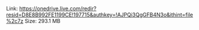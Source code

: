 Link: https://onedrive.live.com/redir?resid=D8E8B992FE1199CE!197715&authkey=!AJPQi3QgGFB4N3o&ithint=file%2c7z
Size: 293.1 MB
